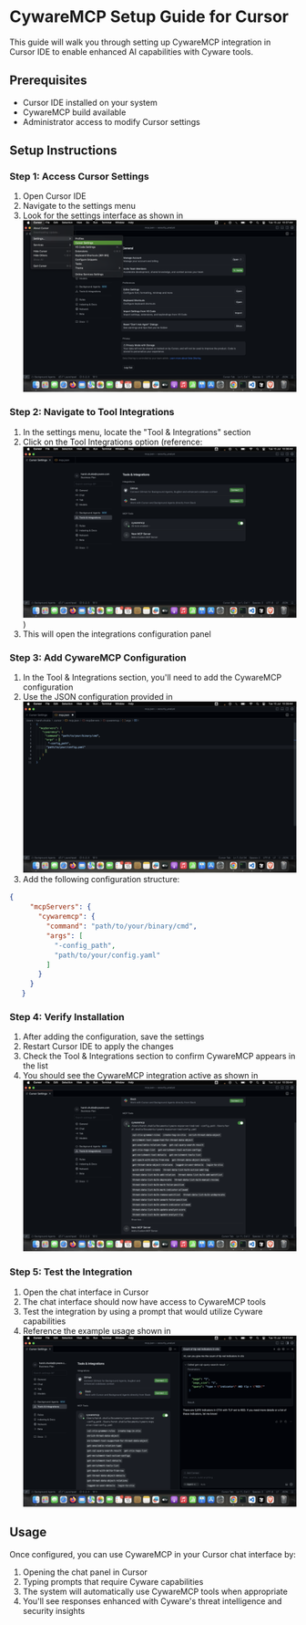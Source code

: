 # CywareMCP Setup Guide for Cursor

This guide will walk you through setting up CywareMCP integration in Cursor IDE to enable enhanced AI capabilities with Cyware tools.

## Prerequisites

- Cursor IDE installed on your system
- CywareMCP build available
- Administrator access to modify Cursor settings

## Setup Instructions

### Step 1: Access Cursor Settings

1. Open Cursor IDE
2. Navigate to the settings menu
3. Look for the settings interface as shown in ![cursor_settings](images/cursor_settings.png)

### Step 2: Navigate to Tool Integrations

1. In the settings menu, locate the "Tool & Integrations" section
2. Click on the Tool Integrations option (reference: ![tool_integrations](images/tool_integrations.png))
3. This will open the integrations configuration panel

### Step 3: Add CywareMCP Configuration

1. In the Tool & Integrations section, you'll need to add the CywareMCP configuration
2. Use the JSON configuration provided in ![cyware-mcp-cursor_json](images/cyware-mcp-cursor_json.png)
3. Add the following configuration structure:

```json
{
     "mcpServers": {
       "cywaremcp": {
         "command": "path/to/your/binary/cmd",
         "args": [
           "-config_path",
           "path/to/your/config.yaml"
         ]
       }
     }
   }
```

### Step 4: Verify Installation

1. After adding the configuration, save the settings
2. Restart Cursor IDE to apply the changes
3. Check the Tool & Integrations section to confirm CywareMCP appears in the list
4. You should see the CywareMCP integration active as shown in ![cyware-mcp_in_cursor](images/cyware-mcp_in_cursor.png)

### Step 5: Test the Integration

1. Open the chat interface in Cursor
2. The chat interface should now have access to CywareMCP tools
3. Test the integration by using a prompt that would utilize Cyware capabilities
4. Reference the example usage shown in ![cyware-mcp_in_cursor](images/cyware-mcp_cursor_prompt.png)

## Usage

Once configured, you can use CywareMCP in your Cursor chat interface by:

1. Opening the chat panel in Cursor
2. Typing prompts that require Cyware capabilities
3. The system will automatically use CywareMCP tools when appropriate
4. You'll see responses enhanced with Cyware's threat intelligence and security insights

